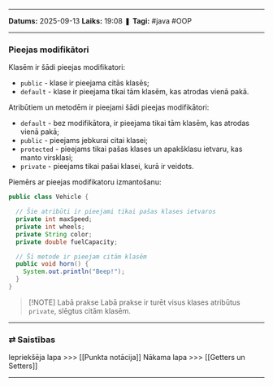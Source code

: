 ___

**Datums:** 2025-09-13
**Laiks:** 19:08
❚ **Tagi:** #java #OOP 

---
### Pieejas modifikātori

Klasēm ir šādi pieejas modifikatori:

- `public` - klase ir pieejama citās klasēs;
- `default` - klase ir pieejama tikai tām klasēm, kas atrodas vienā pakā.

Atribūtiem un metodēm ir pieejami šādi pieejas modifikātori:

- `default` - bez modifikātora, ir pieejama tikai tām klasēm, kas atrodas vienā pakā;
- `public` - pieejams jebkurai citai klasei;
- `protected` - pieejams tikai pašas klases un apakšklasu ietvaru, kas manto virsklasi;
- `private` - pieejams tikai pašai klasei, kurā ir veidots.

Piemērs ar pieejas modifikatoru izmantošanu:

```java
public class Vehicle {

  // Šie atribūti ir pieejami tikai pašas klases ietvaros
  private int maxSpeed;
  private int wheels;
  private String color;
  private double fuelCapacity;

  // Šī metode ir pieejam citām klasēm
  public void horn() {
    System.out.println("Beep!");
  }
}
```


> [!NOTE] Labā prakse
> Labā prakse ir turēt visus klases atribūtus `private`, slēgtus citām klasēm.


---
### ⇄ Saistības

Iepriekšēja lapa >>> [[Punkta notācija]]
Nākama lapa >>> [[Getters un Setters]]

---